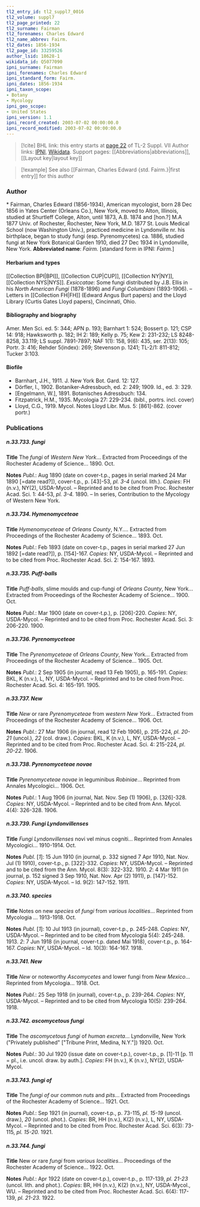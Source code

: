 ```yaml
---
tl2_entry_id: tl2_suppl7_0016
tl2_volume: suppl7
tl2_page_printed: 22
tl2_surname: Fairman
tl2_forenames: Charles Edward
tl2_name_abbrev: Fairm.
tl2_dates: 1856-1934
tl2_page_id: 33259526
author_lsid: 18628-1
wikidata_id: Q5077090
ipni_surname: Fairman
ipni_forenames: Charles Edward
ipni_standard_form: Fairm.
ipni_dates: 1856-1934
ipni_taxon_scope: 
- Botany
- Mycology
ipni_geo_scope: 
- United States
ipni_version: 1.1
ipni_record_created: 2003-07-02 00:00:00.0
ipni_record_modified: 2003-07-02 00:00:00.0
---
```


> [!cite] BHL link: this entry starts at [page 22](https://www.biodiversitylibrary.org/page/33259526) of TL-2 Suppl. VII
> Author links: [IPNI](https://www.ipni.org/a/18628-1), [Wikidata](https://www.wikidata.org/wiki/Q5077090). Support pages: [[Abbreviations|abbreviations]], [[Layout key|layout key]]

> [!example] See also [[Fairman, Charles Edward {std. Fairm.}|first entry]] for this author

### Author

\* Fairman, Charles Edward (1856-1934), American mycologist, born 28 Dec 1856 in Yates Center (Orleans Co.), New York, moved to Alton, Illinois, studied at Shurtleff College, Alton, until 1873, A.B. 1874 and \[hon.?\] M.A 1877 Univ. of Rochester, Rochester, New York, M.D. 1877 St. Louis Medical School (now Washington Univ.), practiced medicine in Lyndonville nr. his birthplace, began to study fungi (esp. Pyrenomycetes) ca. 1886, studied fungi at New York Botanical Garden 1910, died 27 Dec 1934 in Lyndonville, New York. 
**Abbreviated name**: *Fairm.* \[standard form in IPNI: *Fairm.*\]

#### Herbarium and types

[[Collection BPI|BPI]], [[Collection CUP|CUP]], [[Collection NY|NY]], [[Collection NYS|NYS]].
*Exsiccatae*: Some fungi distributed by J.B. Ellis in his *North American Fungi* (1878-1896) and *Fungi Columbiani* (1893-1906). – Letters in [[Collection FH|FH]] (Edward Angus Burt papers) and the Lloyd Library (Curtis Gates Lloyd papers), Cincinnati, Ohio.

#### Bibliography and biography

Amer. Men Sci. ed. 5: 344; APN p. 193; Barnhart 1: 524; Bossert p. 121; CSP 14: 918; Hawksworth p. 182; IH 2: 189; Kelly p. 75; Kew 2: 231-232; LS 8248-8258, 33.119; LS suppl. 7891-7897; NAF 1(1): 158, 9(6): 435, ser. 2(13): 105; Portr. 3: 416; Rehder 5(index): 269; Stevenson p. 1241; TL-2/1: 811-812; Tucker 3:103.

#### Biofile

- Barnhart, J.H., 1911. J. New York Bot. Gard. 12: 127.
- Dörfler, I., 1902. Botaniker-Adressbuch, ed. 2: 249; 1909. Id., ed. 3: 329.
- \[Engelmann, W.\], 1891. Botanisches Adressbuch: 134.
- Fitzpatrick, H.M., 1935. Mycologia 27: 229-234. (bibl., portrs. incl. cover)
- Lloyd, C.G., 1919. Mycol. Notes Lloyd Libr. Mus. 5: \[861\]-862. (cover portr.)

### Publications

##### n.33.733. fungi

**Title**
The *fungi* of *Western New York*... Extracted from Proceedings of the Rochester Academy of Science... 1890. Oct.

**Notes**
*Publ*.: Aug 1890 (date on cover-t.p., pages in serial marked 24 Mar 1890 \[=date read?\]), cover-t.p., p. \[43\]-53, *pl. 3-4* (uncol. lith.). *Copies*: FH (n.v.), NY(2), USDA-Mycol. – Reprinted and to be cited from Proc. Rochester Acad. Sci. 1: 44-53, *pl. 3-4.* 1890. – In series, Contribution to the Mycology of Western New York.

##### n.33.734. Hymenomyceteae

**Title**
*Hymenomyceteae* of *Orleans County*, N.Y.... Extracted from Proceedings of the Rochester Academy of Science... 1893. Oct.

**Notes**
*Publ*.: Feb 1893 (date on cover-t.p., pages in serial marked 27 Jun 1892 \[=date read?\]), p. \[154\]-167. *Copies*: NY, USDA-Mycol. – Reprinted and to be cited from Proc. Rochester Acad. Sci. 2: 154-167. 1893.

##### n.33.735. Puff-balls

**Title**
*Puff-balls*, slime moulds and cup-fungi of *Orleans County*, New York... Extracted from Proceedings of the Rochester Academy of Science... 1900. Oct.

**Notes**
*Publ*.: Mar 1900 (date on cover-t.p.), p. \[206\]-220. *Copies*: NY, USDA-Mycol. – Reprinted and to be cited from Proc. Rochester Acad. Sci. 3: 206-220. 1900.

##### n.33.736. Pyrenomyceteae

**Title**
The *Pyrenomyceteae* of *Orleans County*, New York... Extracted from Proceedings of the Rochester Academy of Science... 1905. Oct.

**Notes**
*Publ*.: 2 Sep 1905 (in journal, read 13 Feb 1905), p. 165-191. *Copies*: BKL, K (n.v.), L, NY, USDA-Mycol. – Reprinted and to be cited from Proc. Rochester Acad. Sci. 4: 165-191. 1905.

##### n.33.737. New

**Title**
*New* or rare *Pyrenomyceteae* from *western New York*... Extracted from Proceedings of the Rochester Academy of Science... 1906. Oct.

**Notes**
*Publ*.: 27 Mar 1906 (in journal, read 12 Feb 1906), p. 215-224, *pl. 20-21* (uncol.), *22* (col. draw.). *Copies*: BKL, K (n.v.), L, NY, USDA-Mycol. – Reprinted and to be cited from Proc. Rochester Acad. Sci. 4: 215-224, *pl*. *20-22*. 1906.

##### n.33.738. Pyrenomyceteae novae

**Title**
*Pyrenomyceteae novae* in leguminibus *Robiniae*... Reprinted from Annales Mycologici... 1906. Oct.

**Notes**
*Publ*.: 1 Aug 1906 (in journal, Nat. Nov. Sep (1) 1906), p. \[326\]-328. *Copies*: NY, USDA-Mycol. – Reprinted and to be cited from Ann. Mycol. 4(4): 326-328. 1906.

##### n.33.739. Fungi Lyndonvillenses

**Title**
*Fungi Lyndonvillenses* novi vel minus cogniti... Reprinted from Annales Mycologici... 1910-1914. Oct.

**Notes**
*Publ*. \[*1*\]: 15 Jun 1910 (in journal, p. 332 signed 7 Apr 1910, Nat. Nov. Jul (1) 1910), cover-t.p., p. \[322\]-332. *Copies*: NY, USDA-Mycol. – Reprinted and to be cited from the Ann. Mycol. 8(3): 322-332. 1910.
*2*: 4 Mar 1911 (in journal, p. 152 signed 3 Sep 1910, Nat. Nov. Apr (2) 1911), p. \[147\]-152.
*Copies*: NY, USDA-Mycol. – Id. 9(2): 147-152. 1911.

##### n.33.740. species

**Title**
Notes on new *species* of *fungi* from *various localities*... Reprinted from Mycologia ... 1913-1918. Oct.

**Notes**
*Publ*. \[*1*\]: 10 Jul 1913 (in journal), cover-t.p., p. 245-248. *Copies*: NY, USDA-Mycol. – Reprinted and to be cited from Mycologia 5(4): 245-248. 1913.
*2*: 7 Jun 1918 (in journal, cover-t.p. dated Mai 1918), cover-t.p., p. 164-167. *Copies*: NY, USDA-Mycol. – Id. 10(3): 164-167. 1918.

##### n.33.741. New

**Title**
*New* or noteworthy *Ascomycetes* and lower fungi from *New Mexico*... Reprinted from Mycologia... 1918. Oct.

**Notes**
*Publ*.: 25 Sep 1918 (in journal), cover-t.p., p. 239-264. *Copies*: NY, USDA-Mycol. – Reprinted and to be cited from Mycologia 10(5): 239-264. 1918.

##### n.33.742. ascomycetous fungi

**Title**
The *ascomycetous fungi* of *human excreta*... Lyndonville, New York ("Privately published" \["Tribune Print, Medina, N.Y."\]) 1920. Oct.

**Notes**
*Publ*.: 30 Jul 1920 (issue date on cover-t.p.), cover-t.p., p. \[1\]-11 \[p. 11 = pl., i.e. uncol. draw. by auth.\]. *Copies*: FH (n.v.), K (n.v.), NY(2), USDA-Mycol.

##### n.33.743. fungi of

**Title**
The *fungi of* our common *nuts* and *pits*... Extracted from Proceedings of the Rochester Academy of Science... 1921. Oct.

**Notes**
*Publ*.: Sep 1921 (in journal), cover-t.p., p. 73-115, *pl. 15-19* (uncol. draw.), *20* (uncol. phot.). *Copies*: BR, HH (n.v.), K(2) (n.v.), L, NY, USDA-Mycol. – Reprinted and to be cited from Proc. Rochester Acad. Sci. 6(3): 73-115, *pl. 15-20.* 1921.

##### n.33.744. fungi

**Title**
New or rare *fungi* from *various localities*... Proceedings of the Rochester Academy of Science... 1922. Oct.

**Notes**
*Publ*.: Apr 1922 (date on cover-t.p.), cover-t.p., p. 117-139, *pl. 21-23* (uncol. lith. and phot.).
*Copies*: BR, HH (n.v.), K(2) (n.v.), NY, USDA-Mycol., WU. – Reprinted and to be cited from Proc. Rochester Acad. Sci. 6(4): 117-139, *pl. 21-23.* 1922.


